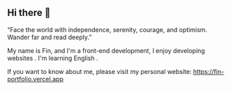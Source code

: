 ## Hi there 👋

“Face the world with independence, serenity, courage, and optimism. Wander far and read deeply.”

My name is Fin, and I'm a front-end development, I enjoy developing websites . I'm learning English .

If you want to know about me, please visit my personal website: https://fin-portfolio.vercel.app

<!--
**sunyangy/sunyangy** is a ✨ _special_ ✨ repository because its `README.md` (this file) appears on your GitHub profile.

Here are some ideas to get you started:

- 🔭 I’m currently working on ...
- 🌱 I’m currently learning ...
- 👯 I’m looking to collaborate on ...
- 🤔 I’m looking for help with ...
- 💬 Ask me about ...
- 📫 How to reach me: ...
- 😄 Pronouns: ...
- ⚡ Fun fact: ...
-->
